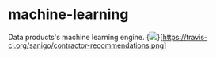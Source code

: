 machine-learning
================

Data products's machine learning engine.
{<img src="https://travis-ci.org/sanigo/contractor-recommendations.png" />}[https://travis-ci.org/sanigo/contractor-recommendations.png]

